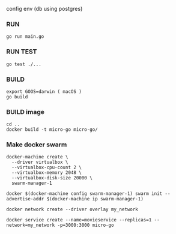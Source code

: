 config env (db using postgres)

### RUN
    go run main.go


### RUN TEST
    go test ./...

### BUILD
    export GOOS=darwin ( macOS )
    go build

### BUILD image
    cd ..
    docker build -t micro-go micro-go/

### Make docker swarm
    docker-machine create \
      --driver virtualbox \
      --virtualbox-cpu-count 2 \
      --virtualbox-memory 2048 \
      --virtualbox-disk-size 20000 \
      swarm-manager-1

    docker $(docker-machine config swarm-manager-1) swarm init --advertise-addr $(docker-machine ip swarm-manager-1)

    docker network create --driver overlay my_network

    docker service create --name=movieservice --replicas=1 --network=my_network -p=3000:3000 micro-go